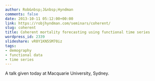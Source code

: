 ```yaml
---
author: Rob&nbsp;J&nbsp;Hyndman
comments: false
date: 2013-10-11 05:12:00+00:00
link: https://robjhyndman.com/seminars/coherent/
slug: coherent
title: Coherent mortality forecasting using functional time series
wordpress_id: 2339
slideshare: vR0Y1KN5SM70iz
tags:
- demography
- functional data
- time series
---
```


A talk given today at Macquarie University, Sydney.

